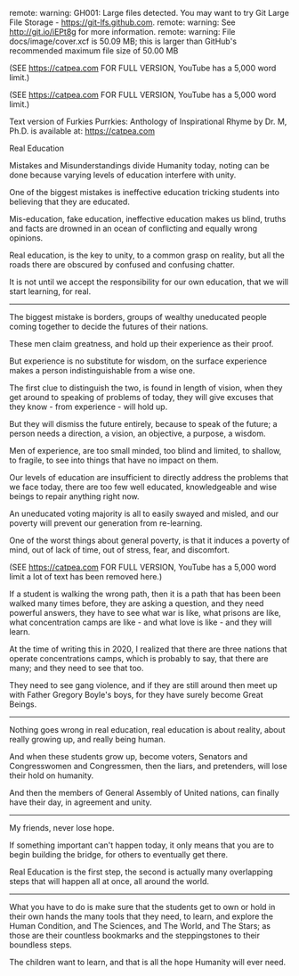remote: warning: GH001: Large files detected. You may want to try Git Large File Storage - https://git-lfs.github.com.
remote: warning: See http://git.io/iEPt8g for more information.
remote: warning: File docs/image/cover.xcf is 50.09 MB; this is larger than GitHub's recommended maximum file size of 50.00 MB


(SEE https://catpea.com FOR FULL VERSION, YouTube has a 5,000 word limit.)


(SEE https://catpea.com FOR FULL VERSION, YouTube has a 5,000 word limit.)









Text version of Furkies Purrkies: Anthology of Inspirational Rhyme by Dr. M, Ph.D. is available at: https://catpea.com

Real Education

Mistakes and Misunderstandings divide Humanity today,
noting can be done because varying levels of education interfere with unity.

One of the biggest mistakes is ineffective education
tricking students into believing that they are educated.

Mis-education, fake education, ineffective education makes us blind,
truths and facts are drowned in an ocean of conflicting and equally wrong opinions.

Real education, is the key to unity, to a common grasp on reality,
but all the roads there are obscured by confused and confusing chatter.

It is not until we accept the responsibility for our own education,
that we will start learning, for real.

---

The biggest mistake is borders,
groups of wealthy uneducated people coming together to decide the futures of their nations.

These men claim greatness,
and hold up their experience as their proof.

But experience is no substitute for wisdom,
on the surface experience makes a person indistinguishable from a wise one.

The first clue to distinguish the two, is found in length of vision,
when they get around to speaking of problems of today, they will give excuses that they know - from experience - will hold up.

But they will dismiss the future entirely,
because to speak of the future; a person needs a direction, a vision, an objective, a purpose, a wisdom.

Men of experience, are too small minded, too blind and limited, to shallow, to fragile,
to see into things that have no impact on them.

Our levels of education are insufficient to directly address the problems that we face today,
there are too few well educated, knowledgeable and wise beings to repair anything right now.

An uneducated voting majority is all to easily swayed and misled,
and our poverty will prevent our generation from re-learning.

One of the worst things about general poverty,
is that it induces a poverty of mind, out of lack of time, out of stress, fear, and discomfort.

(SEE https://catpea.com FOR FULL VERSION, YouTube has a 5,000 word limit a lot of text has been removed here.)

If a student is walking the wrong path, then it is a path that has been been walked many times before, they are asking a question, and they need powerful answers,
they have to see what war is like, what prisons are like, what concentration camps are like - and what love is like - and they will learn.

At the time of writing this in 2020, I realized that there are three nations that operate concentrations camps,
which is probably to say, that there are many; and they need to see that too.

They need to see gang violence, and if they are still around then meet up with Father Gregory Boyle's boys,
for they have surely become Great Beings.

---

Nothing goes wrong in real education,
real education is about reality, about really growing up, and really being human.

And when these students grow up, become voters, Senators and Congresswomen and Congressmen,
then the liars, and pretenders, will lose their hold on humanity.

And then the members of General Assembly of United nations,
can finally have their day, in agreement and unity.

---

My friends,
never lose hope.

If something important can't happen today,
it only means that you are to begin building the bridge, for others to eventually get there.

Real Education is the first step,
the second is actually many overlapping steps that will happen all at once, all around the world.

---

What you have to do is make sure that the students get to own or hold in their own hands the many tools that they need,
to learn, and explore the Human Condition, and The Sciences, and The World, and The Stars; as those are their countless bookmarks and the steppingstones to their boundless steps.

The children want to learn,
and that is all the hope Humanity will ever need.
